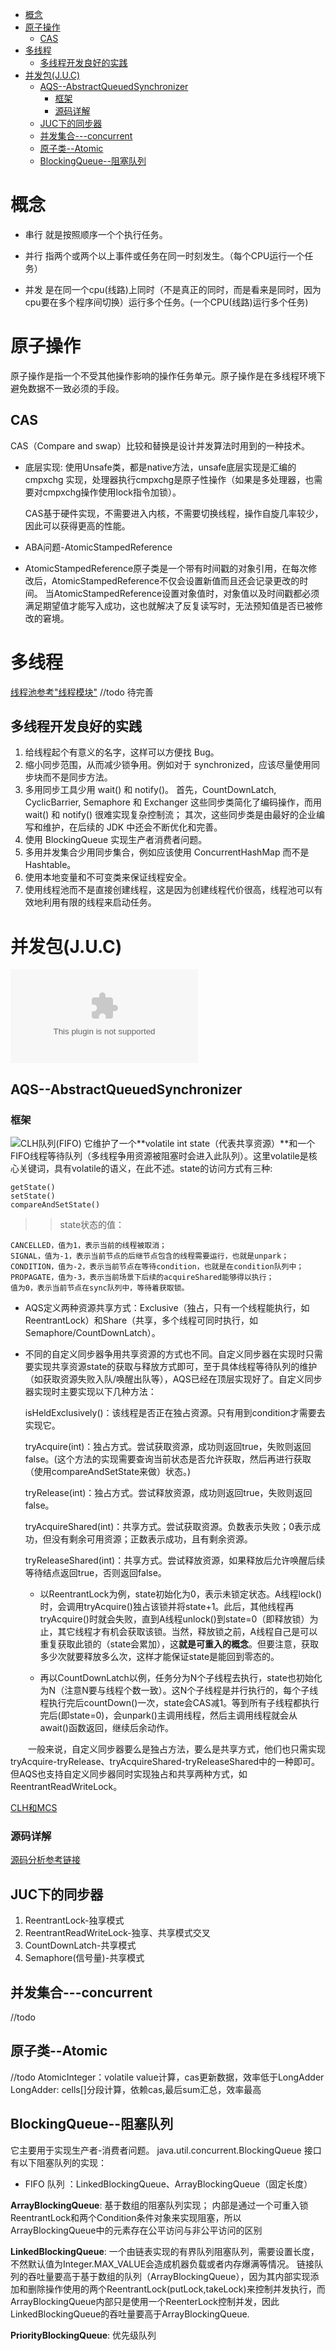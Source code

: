 - [概念](#%E6%A6%82%E5%BF%B5)
- [原子操作](#%E5%8E%9F%E5%AD%90%E6%93%8D%E4%BD%9C)
  - [CAS](#cas)
- [多线程](#%E5%A4%9A%E7%BA%BF%E7%A8%8B)
  - [多线程开发良好的实践](#%E5%A4%9A%E7%BA%BF%E7%A8%8B%E5%BC%80%E5%8F%91%E8%89%AF%E5%A5%BD%E7%9A%84%E5%AE%9E%E8%B7%B5)
- [并发包(J.U.C)](#%E5%B9%B6%E5%8F%91%E5%8C%85juc)
  - [AQS--AbstractQueuedSynchronizer](#aqs--abstractqueuedsynchronizer)
    - [框架](#%E6%A1%86%E6%9E%B6)
    - [源码详解](#%E6%BA%90%E7%A0%81%E8%AF%A6%E8%A7%A3)
  - [JUC下的同步器](#juc%E4%B8%8B%E7%9A%84%E5%90%8C%E6%AD%A5%E5%99%A8)
  - [并发集合---concurrent](#%E5%B9%B6%E5%8F%91%E9%9B%86%E5%90%88---concurrent)
  - [原子类--Atomic](#%E5%8E%9F%E5%AD%90%E7%B1%BB--atomic)
  - [BlockingQueue--阻塞队列](#blockingqueue--%E9%98%BB%E5%A1%9E%E9%98%9F%E5%88%97)

# 概念
  - 串行
  就是按照顺序一个个执行任务。

  - 并行
  指两个或两个以上事件或任务在同一时刻发生。（每个CPU运行一个任务）

  - 并发
   是在同一个cpu(线路)上同时（不是真正的同时，而是看来是同时，因为cpu要在多个程序间切换）运行多个任务。(一个CPU(线路)运行多个任务)

# 原子操作
  原子操作是指一个不受其他操作影响的操作任务单元。原子操作是在多线程环境下避免数据不一致必须的手段。

## CAS
  CAS（Compare and swap）比较和替换是设计并发算法时用到的一种技术。

- 底层实现:
    使用Unsafe类，都是native方法，unsafe底层实现是汇编的cmpxchg 实现，处理器执行cmpxchg是原子性操作（如果是多处理器，也需要对cmpxchg操作使用lock指令加锁）。
    
    CAS基于硬件实现，不需要进入内核，不需要切换线程，操作自旋几率较少，因此可以获得更高的性能。

- ABA问题-AtomicStampedReference
- 
  AtomicStampedReference原子类是一个带有时间戳的对象引用，在每次修改后，AtomicStampedReference不仅会设置新值而且还会记录更改的时间。
  当AtomicStampedReference设置对象值时，对象值以及时间戳都必须满足期望值才能写入成功，这也就解决了反复读写时，无法预知值是否已被修改的窘境。

# 多线程

[线程池参考"线程模块"](./线程.md)
//todo 待完善

## 多线程开发良好的实践
 1. 给线程起个有意义的名字，这样可以方便找 Bug。
 2. 缩小同步范围，从而减少锁争用。例如对于 synchronized，应该尽量使用同步块而不是同步方法。
 3. 多用同步工具少用 wait() 和 notify()。
   首先，CountDownLatch, CyclicBarrier, Semaphore 和 Exchanger 这些同步类简化了编码操作，而用 wait() 和 notify() 很难实现复杂控制流；
   其次，这些同步类是由最好的企业编写和维护，在后续的 JDK 中还会不断优化和完善。
 4. 使用 BlockingQueue 实现生产者消费者问题。
 5. 多用并发集合少用同步集合，例如应该使用 ConcurrentHashMap 而不是 Hashtable。
 6. 使用本地变量和不可变类来保证线程安全。
 7. 使用线程池而不是直接创建线程，这是因为创建线程代价很高，线程池可以有效地利用有限的线程来启动任务。

# 并发包(J.U.C)
![参考文档](./pri/知识点20181126.docx)
## AQS--AbstractQueuedSynchronizer
### 框架
![CLH队列(FIFO)](./pic/CLH队列(FIFO).png)
  它维护了一个**volatile int state（代表共享资源）**和一个FIFO线程等待队列（多线程争用资源被阻塞时会进入此队列）。这里volatile是核心关键词，具有volatile的语义，在此不述。state的访问方式有三种:
    
    getState()
    setState()
    compareAndSetState()

  >> state状态的值：

    CANCELLED，值为1，表示当前的线程被取消；
    SIGNAL，值为-1，表示当前节点的后继节点包含的线程需要运行，也就是unpark；
    CONDITION，值为-2，表示当前节点在等待condition，也就是在condition队列中；
    PROPAGATE，值为-3，表示当前场景下后续的acquireShared能够得以执行；
    值为0，表示当前节点在sync队列中，等待着获取锁。

 - AQS定义两种资源共享方式：Exclusive（独占，只有一个线程能执行，如ReentrantLock）和Share（共享，多个线程可同时执行，如Semaphore/CountDownLatch）。

- 不同的自定义同步器争用共享资源的方式也不同。自定义同步器在实现时只需要实现共享资源state的获取与释放方式即可，至于具体线程等待队列的维护（如获取资源失败入队/唤醒出队等），AQS已经在顶层实现好了。自定义同步器实现时主要实现以下几种方法：

    isHeldExclusively()：该线程是否正在独占资源。只有用到condition才需要去实现它。

    tryAcquire(int)：独占方式。尝试获取资源，成功则返回true，失败则返回false。(这个方法的实现需要查询当前状态是否允许获取，然后再进行获取（使用compareAndSetState来做）状态。)

    tryRelease(int)：独占方式。尝试释放资源，成功则返回true，失败则返回false。

    tryAcquireShared(int)：共享方式。尝试获取资源。负数表示失败；0表示成功，但没有剩余可用资源；正数表示成功，且有剩余资源。

    tryReleaseShared(int)：共享方式。尝试释放资源，如果释放后允许唤醒后续等待结点返回true，否则返回false。

  -  以ReentrantLock为例，state初始化为0，表示未锁定状态。A线程lock()时，会调用tryAcquire()独占该锁并将state+1。此后，其他线程再tryAcquire()时就会失败，直到A线程unlock()到state=0（即释放锁）为止，其它线程才有机会获取该锁。当然，释放锁之前，A线程自己是可以重复获取此锁的（state会累加），这**就是可重入的概念**。但要注意，获取多少次就要释放多么次，这样才能保证state是能回到零态的。

  - 再以CountDownLatch以例，任务分为N个子线程去执行，state也初始化为N（注意N要与线程个数一致）。这N个子线程是并行执行的，每个子线程执行完后countDown()一次，state会CAS减1。等到所有子线程都执行完后(即state=0)，会unpark()主调用线程，然后主调用线程就会从await()函数返回，继续后余动作。

　　一般来说，自定义同步器要么是独占方法，要么是共享方式，他们也只需实现tryAcquire-tryRelease、tryAcquireShared-tryReleaseShared中的一种即可。但AQS也支持自定义同步器同时实现独占和共享两种方式，如ReentrantReadWriteLock。

[CLH和MCS](https://www.cnblogs.com/doit8791/p/9098188.html)

### 源码详解
[源码分析参考链接](http://www.cnblogs.com/waterystone/p/4920797.html)

## JUC下的同步器
  1. ReentrantLock-独享模式
  2. ReentrantReadWriteLock-独享、共享模式交叉
  3. CountDownLatch-共享模式
  4. Semaphore(信号量)-共享模式


## 并发集合---concurrent
//todo
## 原子类--Atomic
//todo
AtomicInteger：volatile value计算，cas更新数据，效率低于LongAdder
LongAdder: cells[]分段计算，依赖cas,最后sum汇总，效率最高


## BlockingQueue--阻塞队列
  它主要用于实现生产者-消费者问题。
java.util.concurrent.BlockingQueue 接口有以下阻塞队列的实现：
* FIFO 队列 ：LinkedBlockingQueue、ArrayBlockingQueue（固定长度）

**ArrayBlockingQueue**: 基于数组的阻塞队列实现；
内部是通过一个可重入锁ReentrantLock和两个Condition条件对象来实现阻塞，所以ArrayBlockingQueue中的元素存在公平访问与非公平访问的区别

**LinkedBlockingQueue**: 一个由链表实现的有界队列阻塞队列，需要设置长度，不然默认值为Integer.MAX_VALUE会造成机器负载或者内存爆满等情况。
链接队列的吞吐量要高于基于数组的队列（ArrayBlockingQueue），因为其内部实现添加和删除操作使用的两个ReentrantLock(putLock,takeLock)来控制并发执行，而ArrayBlockingQueue内部只是使用一个ReenterLock控制并发，因此LinkedBlockingQueue的吞吐量要高于ArrayBlockingQueue.

**PriorityBlockingQueue**: 优先级队列 




